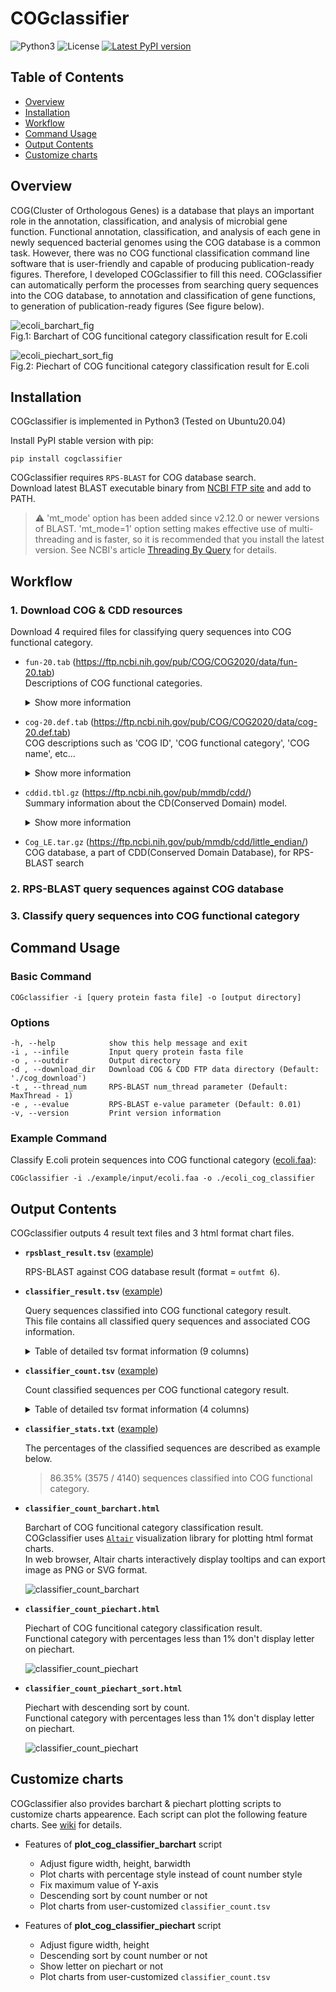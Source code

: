 # COGclassifier

![Python3](https://img.shields.io/badge/Language-Python3-steelblue)
![License](https://img.shields.io/badge/License-MIT-steelblue)
[![Latest PyPI version](https://img.shields.io/pypi/v/cogclassifier.svg)](https://pypi.python.org/pypi/cogclassifier)  

## Table of Contents

- [Overview](#overview)
- [Installation](#installation)
- [Workflow](#workflow)
- [Command Usage](#command-usage)
- [Output Contents](#output-contents)
- [Customize charts](#customize-charts)

## Overview

COG(Cluster of Orthologous Genes) is a database that plays an important role in the annotation, classification, and analysis of microbial gene function.
Functional annotation, classification, and analysis of each gene in newly sequenced bacterial genomes using the COG database is a common task.
However, there was no COG functional classification command line software that is user-friendly and capable of producing publication-ready figures.
Therefore, I developed COGclassifier to fill this need.
COGclassifier can automatically perform the processes from searching query sequences into the COG database, to annotation and classification of gene functions, to generation of publication-ready figures (See figure below).

![ecoli_barchart_fig](https://raw.githubusercontent.com/moshi4/COGclassifier/main/images/ecoli/classifier_count_barchart.png)  
Fig.1: Barchart of COG funcitional category classification result for E.coli

![ecoli_piechart_sort_fig](https://raw.githubusercontent.com/moshi4/COGclassifier/main/images/ecoli/classifier_count_piechart_sort.png)  
Fig.2: Piechart of COG funcitional category classification result for E.coli

## Installation

COGclassifier is implemented in Python3 (Tested on Ubuntu20.04)

Install PyPI stable version with pip:

    pip install cogclassifier

COGclassifier requires `RPS-BLAST` for COG database search.  
Download latest BLAST executable binary from [NCBI FTP site](https://ftp.ncbi.nlm.nih.gov/blast/executables/blast+/LATEST/) and add to PATH.

> :warning:
> 'mt_mode' option has been added since v2.12.0 or newer versions of BLAST.
> 'mt_mode=1' option setting makes effective use of multi-threading and is faster, so it is recommended that you install the latest version.
> See NCBI's article [Threading By Query](https://www.ncbi.nlm.nih.gov/books/NBK571452/) for details.

## Workflow

<!-- 1. **Download COG & CDD resources**   -->
### 1. Download COG & CDD resources

Download 4 required files for classifying query sequences into COG functional category.  

- `fun-20.tab` (<https://ftp.ncbi.nih.gov/pub/COG/COG2020/data/fun-20.tab>)  
    Descriptions of COG functional categories.  

    <details>
    <summary>Show more information</summary>

    > Tab-delimited plain text file with descriptions of COG functional categories  
    > Columns:  
    >  
    > 1\. Functional category ID (one letter)  
    > 2\. Hexadecimal RGB color associated with the functional category  
    > 3\. Functional category description  
    > Each line corresponds to one functional category. The order of the categories is meaningful (reflects a hierarchy of functions; determines the order of display)  
    >
    > (From <https://ftp.ncbi.nih.gov/pub/COG/COG2020/data/Readme.2020-11-25.txt>)

    </details>

- `cog-20.def.tab` (<https://ftp.ncbi.nih.gov/pub/COG/COG2020/data/cog-20.def.tab>)  
    COG descriptions such as 'COG ID', 'COG functional category', 'COG name', etc...  

    <details>
    <summary>Show more information</summary>

    > Tab-delimited plain text file with COG descriptions  
    > Columns:  
    >  
    > 1\. COG ID  
    > 2\. COG functional category (could include multiple letters in the order of importance)  
    > 3\. COG name  
    > 4\. Gene associated with the COG (optional)  
    > 5\. Functional pathway associated with the COG (optional)  
    > 6\. PubMed ID, associated with the COG (multiple entries are semicolon-separated; optional)  
    > 7\. PDB ID of the structure associated with the COG (multiple entries are semicolon-separated; optional)  
    > Each line corresponds to one COG. The order of the COGs is arbitrary (displayed in the lexicographic order)  
    >
    > (From <https://ftp.ncbi.nih.gov/pub/COG/COG2020/data/Readme.2020-11-25.txt>)

    </details>

- `cddid.tbl.gz` (<https://ftp.ncbi.nih.gov/pub/mmdb/cdd/>)  
    Summary information about the CD(Conserved Domain) model.  

    <details>
    <summary>Show more information</summary>

    >"cddid.tbl.gz" contains summary information about the CD models in this
    >distribution, which are part of the default "cdd" search database and are
    >indexed in NCBI's Entrez database. This is a tab-delimited text file, with a
    >single row per CD model and the following columns:  
    >  
    >PSSM-Id (unique numerical identifier)  
    >CD accession (starting with 'cd', 'pfam', 'smart', 'COG', 'PRK' or "CHL')  
    >CD "short name"  
    >CD description  
    >PSSM-Length (number of columns, the size of the search model)  
    >
    > (From <https://ftp.ncbi.nih.gov/pub/mmdb/cdd/README>)

    </details>

- `Cog_LE.tar.gz` (<https://ftp.ncbi.nih.gov/pub/mmdb/cdd/little_endian/>)  
    COG database, a part of CDD(Conserved Domain Database), for RPS-BLAST search

### 2. RPS-BLAST query sequences against COG database

### 3. Classify query sequences into COG functional category

## Command Usage

### Basic Command

    COGclassifier -i [query protein fasta file] -o [output directory]

### Options

    -h, --help            show this help message and exit
    -i , --infile         Input query protein fasta file
    -o , --outdir         Output directory
    -d , --download_dir   Download COG & CDD FTP data directory (Default: './cog_download')
    -t , --thread_num     RPS-BLAST num_thread parameter (Default: MaxThread - 1)
    -e , --evalue         RPS-BLAST e-value parameter (Default: 0.01)
    -v, --version         Print version information

### Example Command

Classify E.coli protein sequences into COG functional category ([ecoli.faa](https://github.com/moshi4/COGclassifier/blob/main/example/input/ecoli.faa?raw=true)):  

    COGclassifier -i ./example/input/ecoli.faa -o ./ecoli_cog_classifier

## Output Contents

COGclassifier outputs 4 result text files and 3 html format chart files.  

- **`rpsblast_result.tsv`** ([example](https://github.com/moshi4/COGclassifier/blob/main/example/output/mycoplasma_cog_classifier/rpsblast_result.tsv))  

  RPS-BLAST against COG database result (format = `outfmt 6`).  

- **`classifier_result.tsv`** ([example](https://github.com/moshi4/COGclassifier/blob/main/example/output/mycoplasma_cog_classifier/classifier_result.tsv))  

  Query sequences classified into COG functional category result.  
  This file contains all classified query sequences and associated COG information.  

    <details>
    <summary>Table of detailed tsv format information (9 columns)</summary>

    | Columns          | Contents                               | Example Value                       |
    | ---------------- | -------------------------------------- | ----------------------------------- |
    | QUERY_ID         | Query ID                               | NP_414544.1                         |
    | COG_ID           | COG ID of RPS-BLAST top hit result     | COG0083                             |
    | CDD_ID           | CDD ID of RPS-BLAST top hit result     | 223161                              |
    | EVALUE           | RPS-BLAST top hit evalue               | 2.5e-150                            |
    | IDENTITY         | RPS-BLAST top hit identity             | 45.806                              |
    | GENE_NAME        | Abbreviated gene name                  | ThrB                                |
    | COG_NAME         | COG gene name                          | Homoserine kinase                   |
    | COG_LETTER       | Letter of COG functional category      | E                                   |
    | COG_DESCRIPTION  | Description of COG functional category | Amino acid transport and metabolism |

    </details>

- **`classifier_count.tsv`** ([example](https://github.com/moshi4/COGclassifier/blob/main/example/output/ecoli_cog_classifier/classifier_count.tsv))  
  
  Count classified sequences per COG functional category result.  

    <details>
    <summary>Table of detailed tsv format information (4 columns)</summary>

    | Columns     | Contents                                | Example Value                                   |
    | ------------| --------------------------------------- | ----------------------------------------------- |
    | LETTER      | Letter of COG functional category       | J                                               |
    | COUNT       | Count of COG classified sequence        | 259                                             |
    | COLOR       | Symbol color of COG functional category | #FCCCFC                                         |
    | DESCRIPTION | Description of COG functional category  | Translation, ribosomal structure and biogenesis |

    </details>

- **`classifier_stats.txt`** ([example](https://github.com/moshi4/COGclassifier/blob/main/example/output/ecoli_cog_classifier/classifier_stats.txt))  

  The percentages of the classified sequences are described as example below.  
  > 86.35% (3575 / 4140) sequences classified into COG functional category.

- **`classifier_count_barchart.html`**  

  Barchart of COG funcitional category classification result.  
  COGclassifier uses [`Altair`](https://altair-viz.github.io/) visualization library for plotting html format charts.  
  In web browser, Altair charts interactively display tooltips and can export image as PNG or SVG format.

  ![classifier_count_barchart](https://raw.githubusercontent.com/moshi4/COGclassifier/main/images/vega-lite_functionality.png)

- **`classifier_count_piechart.html`**  

  Piechart of COG funcitional category classification result.  
  Functional category with percentages less than 1% don't display letter on piechart.  

  ![classifier_count_piechart](https://raw.githubusercontent.com/moshi4/COGclassifier/main/images/ecoli/classifier_count_piechart.png)

- **`classifier_count_piechart_sort.html`**  

  Piechart with descending sort by count.  
  Functional category with percentages less than 1% don't display letter on piechart.  

  ![classifier_count_piechart](https://raw.githubusercontent.com/moshi4/COGclassifier/main/images/ecoli/classifier_count_piechart_sort.png)

## Customize charts

COGclassifier also provides barchart & piechart plotting scripts to customize charts appearence.
Each script can plot the following feature charts. See [wiki](https://github.com/moshi4/COGclassifier/wiki) for details.

- Features of **plot_cog_classifier_barchart** script  
  
  - Adjust figure width, height, barwidth
  - Plot charts with percentage style instead of count number style
  - Fix maximum value of Y-axis  
  - Descending sort by count number or not  
  - Plot charts from user-customized `classifier_count.tsv`

- Features of **plot_cog_classifier_piechart** script  

  - Adjust figure width, height
  - Descending sort by count number or not
  - Show letter on piechart or not
  - Plot charts from user-customized `classifier_count.tsv`
